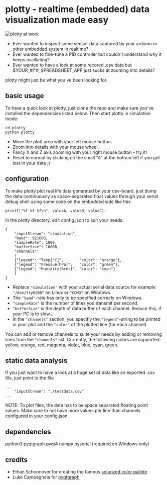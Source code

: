 # plotty - realtime (embedded) data visualization made easy

![plotty at work](doc/screencast.gif)

* Ever wanted to inspect some sensor data captured by your arduino or other embedded system in realtime?
* Ever wanted to fine-tune a PID controller but couldn't understand why it keeps oscillating?
* Ever wanted to have a look at some recored .csv data but $YOUR_#!"#_SPREADSHEET_APP just sucks at zooming into details?

plotty might just be what you've been looking for.

## basic usage

To have a quick look at plotty, just clone the repo and make sure you've installed
the dependencies listed below.
Then start plotty in simulation mode:
```
cd plotty
python plotty
```
* Move the plott area with your left mouse button.
* Zoom into details with your mouse wheel.
* Fancy X and Z axis zooming with your right mouse button - try it!
* Reset to normal by clicking on the small "A" at the bottom left if you got lost in your data ;)

## configuration

To make plotty plot real life data generated by your dev-board, just dump the data continuously as
space-separated float values through your serial debug shell using some code on the embedded side like this:

```
printf("%f %f %f\n", valueA, valueB, valueC);
```

In the plotty directory, edit config.json to suit your needs:
```
{
    "inputStream": "simulation",
    "baud": 921600,
    "sampleRate": 1000,
    "bufferSize": 10000,
    "channels":
    [
	{"legend": "Temp[°C]",       "color": "orange"},
	{"legend": "Pressue[hPa]",   "color": "green"},
	{"legend": "Humidity[%rel]", "color": "cyan"}
    ]
}
```
* Replace `"simulation"` with your actual serial data source for example `"/dev/ttyUSB0"` on Linux or `"COM3"` on Windows.
* The `"baud"`-rate has only to be specified correcly on Windows.
* `"sampleRate"` is the number of lines you transmit per second.
* `"bufferSize"` is the depth of data buffer of each channel. Reduce this, if your PC is to slow...
* In the `"channels"` section, you specifiy the `"legend"`-string to be printed in your plot and the `"color"` of the plotted line (for each channel).

You can add or remove channels to suite your needs by adding or removing lines from the `"channels"` list.
Currently, the following colors are supported: yellow, orange, red, magenta, violet, blue, cyan, green.

## static data analysis

If you just want to have a look at a huge set of data like an exported .csv file, just point to the file
```
...
    "inputStream": "./testdata.csv"
...
```
NOTE: To plot files, the data has to be space separated floating point values.
Make sure to not have more values per line than channels configured in your config.json.

## dependencies

python3
pyqtgraph
pyqt4
numpy
pyserial (required on Windows only)

## credits
* Ethan Schoonover for creating the famous [solarized color pallete](http://ethanschoonover.com/solarized)
* Luke Campagnola for [pyqtgraph](https://github.com/pyqtgraph/pyqtgraph)

